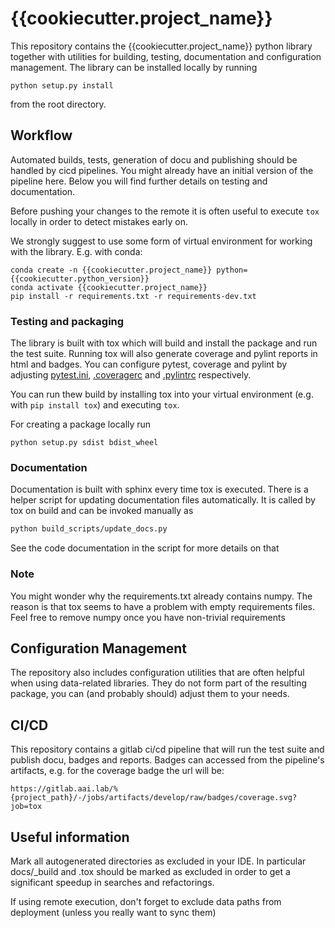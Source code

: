 # {{cookiecutter.project_name}}

This repository contains the {{cookiecutter.project_name}} python library together with utilities for building, testing, 
documentation and configuration management. The library can be installed locally by running

```python setup.py install```

from the root directory.

## Workflow
Automated builds, tests, generation of docu and publishing should be handled by cicd pipelines. 
You might already have an initial version of the pipeline here. Below you will find further details on testing 
and documentation. 

Before pushing your changes to the remote it is often useful to execute `tox` locally in order to
detect mistakes early on.

We strongly suggest to use some form of virtual environment for working with the library. E.g. with conda:
```shell script
conda create -n {{cookiecutter.project_name}} python={{cookiecutter.python_version}}
conda activate {{cookiecutter.project_name}}
pip install -r requirements.txt -r requirements-dev.txt
```

### Testing and packaging
The library is built with tox which will build and install the package and run the test suite.
Running tox will also generate coverage and pylint reports in html and badges. 
You can configure pytest, coverage and pylint by adjusting [pytest.ini](pytest.ini), [.coveragerc](.coveragerc) and
[.pylintrc](.pylintrc) respectively.

You can run thew build by installing tox into your virtual environment 
(e.g. with `pip install tox`) and executing `tox`. 

For creating a package locally run
```shell script
python setup.py sdist bdist_wheel
```

### Documentation
Documentation is built with sphinx every time tox is executed. 
There is a helper script for updating documentation files automatically. It is called by tox on build and can 
be invoked manually as
```bash
python build_scripts/update_docs.py
```
See the code documentation in the script for more details on that

### Note
You might wonder why the requirements.txt already contains numpy. The reason is that tox seems to have a problem with empty
requirements files. Feel free to remove numpy once you have non-trivial requirements

## Configuration Management
The repository also includes configuration utilities that are often helpful when using data-related libraries. 
They do not form part of the resulting package, you can (and probably should) adjust them to your needs.

## CI/CD
This repository contains a gitlab ci/cd pipeline that will run the test suite and
publish docu, badges and reports. Badges can accessed from the pipeline's artifacts, e.g. for the coverage badge
the url will be:
```
https://gitlab.aai.lab/%{project_path}/-/jobs/artifacts/develop/raw/badges/coverage.svg?job=tox
```

## Useful information
Mark all autogenerated directories as excluded in your IDE. In particular docs/_build and .tox should be marked 
as excluded in order to get a significant speedup in searches and refactorings.

If using remote execution, don't forget to exclude data paths from deployment (unless you really want to sync them)